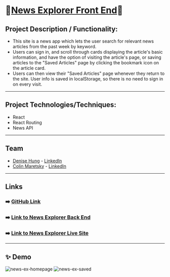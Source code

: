 # 📰[News Explorer Front End](https://news-explorer-site.netlify.app/)📰

## Project Description / Functionality: 
- This site is a news app which lets the user search for relevant news articles from the past week by keyword.
- Users can sign in, and scroll through cards displaying the article's basic information, and have the option of visiting the article's page, or saving articles to the "Saved Articles" page by clicking the bookmark icon on the article card. 
- Users can then view their "Saved Articles" page whenever they return to the site. User info is saved in localStorage, so there is no need to sign in on every visit. 

---

## Project Technologies/Techniques:
- React
- React Routing
- News API

---

## Team 
- [Denise Hung](https://github.com/denisehung) - [LinkedIn](https://www.linkedin.com/in/denise-hung-76563867/)
- [Colin Maretsky](https://github.com/cjmaret) - [LinkedIn](https://www.linkedin.com/in/colin-maretsky/)

---
## Links
### ➡️ [GitHub Link](https://github.com/cjmaret/news-explorer-frontend)
### ➡️ [Link to News Explorer Back End](https://github.com/cjmaret/news-explorer-api)
### ➡️ [Link to News Explorer Live Site](https://news-explorer-site.netlify.app/)

---

## ✨ Demo
![news-ex-homepage](https://user-images.githubusercontent.com/77926563/147211537-04034d29-b1b7-410f-9d2a-f0ed0248f5f5.png)
![news-ex-saved](https://user-images.githubusercontent.com/77926563/147211670-59a4cf9e-9005-487a-b89b-13d905120c78.png)


